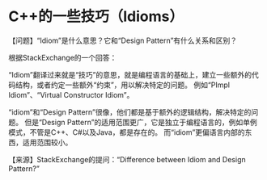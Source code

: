 # C++的一些技巧（Idioms）


【问题】“Idiom”是什么意思？它和“Design Pattern”有什么关系和区别？

根据StackExchange的一个回答：

“Idiom”翻译过来就是“技巧”的意思，就是编程语言的基础上，建立一些额外的代码结构，或者约定一些额外“约束”，用以解决特定的问题。
例如“PImpl Idiom”、“Virtual Constructor Idiom”。

“idiom”和“Design Pattern”很像，他们都是基于额外的逻辑结构，解决特定的问题。
但是“Design Pattern”的适用范围更广，它是独立于编程语言的，例如单例模式，不管是C++、C#以及Java，都是存在的。
而“idiom”更偏语言内部的东西，适用范围较小。

【来源】StackExchange的提问：“Difference between Idiom and Design Pattern?”






